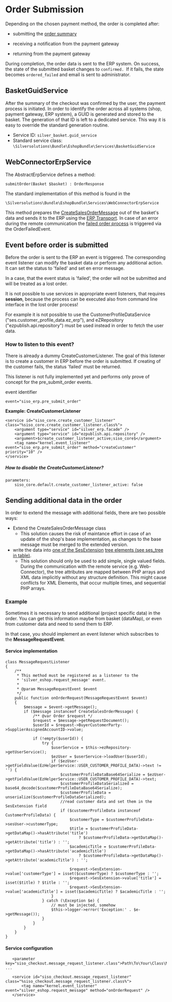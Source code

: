 # Order Submission

Depending on the chosen payment method, the order is completed after:

  - submitting the [order summary](Order-Summary_23560352.html)

  - receiving a notification from the payment gateway

  - returning from the payment gateway

During completion, the order data is sent to the ERP system. On success, the state of the submitted basket changes to ` confirmed.  `If it fails, the state becomes `ordered_failed` and email is sent to administrator.

## BasketGuidService

After the summary of the checkout was confirmed by the user, the payment process is initiated. In order to identify the order across all systems (shop, payment gateway, ERP system), a GUID is generated and stored to the basket. The generation of that ID is left to a dedicated service. This way it is easy to override the standard generation routine.

  - Service ID: `silver_basket.guid_service`
  - Standard service class: `\Silversolutions\Bundle\EshopBundle\Services\BasketGuidService`

## WebConnectorErpService

The AbstractErpService defines a method:

    submitOrder(Basket $basket) : OrderResponse

The standard implementation of this method is found in the

    \Silversolutions\Bundle\EshopBundle\Services\WebConnectorErpService

This method prepares the [CreateSalesOrderMessage](23560384.html) out of the basket's data and sends it to the ERP using the [ERP Transport](23560400.html). In case of an error during the remote communication the [failed order process](Failed-Order-Process_23560240.html) is triggered via the OrderFailedEvent.

## Event before order is submitted

Before the order is sent to the ERP an event is triggered. The corresponding event listener can modify the basket data or perform any additional action. It can set the status to 'failed' and set en error message.

In a case, that the event status is 'failed', the order will not be submitted and will be treated as a lost order.

It is not possible to use services in appropriate event listeners, that requires **session**, because the process can be executed also from command line interface in the lost order process\!

For example it is not possible to use the CustomerProfileDataService ("ses.customer\_profile\_data.ez\_erp"), and eZRepository ("ezpublish.api.repository") must be used instead in order to fetch the user data.

### How to listen to this event?

There is already a dummy CreateCustomerListener. The goal of this listener is to create a customer in ERP before the order is submitted. If creating of the customer fails, the status 'failed' must be returned.

This listener is not fully implemented yet and performs only prove of concept for the pre\_submit\_order events.

event identifier

    event="siso_erp.pre_submit_order"

**Example: CreateCustomerListener**

``` 
<service id="siso_core.create_customer_listener" class="%siso_core.create_customer_listener.class%">
    <argument type="service" id="silver_erp.facade" />    
    <argument type="service" id="ezpublish.api.repository" /> 
    <argument>$create_customer_listener_active;siso_core$</argument>    
    <tag name="kernel.event_listener" event="siso_erp.pre_submit_order" method="createCustomer" priority="10" />  
</service>
```

##### How to disable the CreateCustomerListener?

``` 
parameters:
    siso_core.default.create_customer_listener_active: false
```

## Sending additional data in the order

In order to extend the message with additional fields, there are two possible ways:

  - Extend the CreateSalesOrderMessage class
      - This solution causes the risk of maintance effort in case of an update of the shop's base implementation, as changes to the base message must be merged to the extended version.
  - write the data into [one of the SesExtension](23560384.html) [tree elements (see ses\_tree in table)](ERP-Message-Class-Generator_23560376.html#ERPMessage-Class-Generator-XMLformat\(necessaryadditionalattributes\)).
      - This solution should only be used to add simple, single valued fields. During the communication with the remote service (e.g. Web-Connector), the tree attributes are mapped between PHP arrays and XML data implicitly without any structure definition. This might cause conflicts for XML Elements, that occur multiple times, and sequential PHP arrays.

### Example

Sometimes it is necessary to send additional (project specific data) in the order. You can get this information maybe from basket (dataMap), or even from customer data and need to send them to ERP.

In that case, you should implement an event listener which subscribes to the **MessageRequestEvent**.

#### Service implementation

``` 
class MessageRequestListener
{
    /**
     * This method must be registered as a listener to the
     * 'silver_eshop.request_message' event.
     *
     * @param MessageRequestEvent $event
     */
    public function onOrderRequest(MessageRequestEvent $event)
    {
        $message = $event->getMessage();
        if ($message instanceof CreateSalesOrderMessage) {
            /** @var Order $request */
            $request = $message->getRequestDocument();
            $userId = $request->BuyerCustomerParty->SupplierAssignedAccountID->value;           
         
            if (!empty($userId)) {
                try {
                    $userService = $this->ezRepository->getUserService();
                    $ezUser = $userService->loadUser($userId);
                    if ($ezUser->getFieldValue(EzHelperService::USER_CUSTOMER_PROFILE_DATA)->text != '') {
                        $customerProfileDataBase64Serialize = $ezUser->getFieldValue(EzHelperService::USER_CUSTOMER_PROFILE_DATA)->text;
                        $customerProfileDataSerialized = base64_decode($customerProfileDataBase64Serialize);
                        $customerProfileData = unserialize($customerProfileDataSerialized);
                        //read customer data and set them in the SesExtension field
                        if ($customerProfileData instanceof CustomerProfileData) {
                            $customerType = $customerProfileData->sesUser->customerType;                           
                            $title = $customerProfileData->getDataMap()->hasAttribute('title')
                                ? $customerProfileData->getDataMap()->getAttribute('title') : '';
                            $academicTitle = $customerProfileData->getDataMap()->hasAttribute('academicTitle')
                                ? $customerProfileData->getDataMap()->getAttribute('academicTitle') : '';                          
                           
                            $request->SesExtension->value['customerType'] = isset($customerType) ? $customerType : '';                     
                            $request->SesExtension->value['title'] = isset($title) ? $title : '';
                            $request->SesExtension->value['academicTitle'] = isset($academicTitle) ? $academicTitle : ''; 
                    }
                } catch (\Exception $e) {
                    // must be injected, somehow
                    $this->logger->error('Exception:' . $e->getMessage());
                }
            }
        }
    }
}
```

#### Service configuration

``` 
   <parameter key="siso_checkout.message_request_listener.class">Path\To\Your\Class\MessageRequestListener</parameter>
...

   <service id="siso_checkout.message_request_listener" class="%siso_checkout.message_request_listener.class%">           
       <tag name="kernel.event_listener" event="silver_eshop.request_message" method="onOrderRequest" />
   </service>
```
